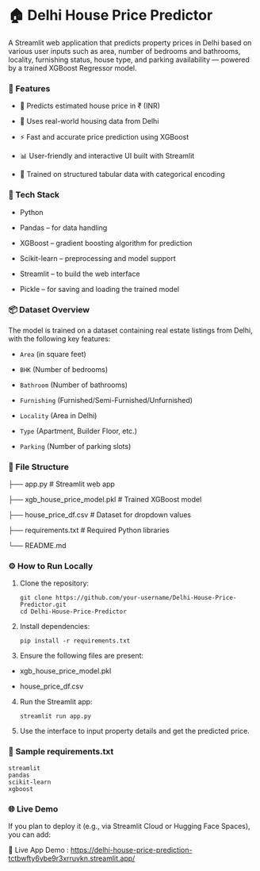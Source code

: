 # 🏠 Delhi House Price Predictor
A Streamlit web application that predicts property prices in Delhi based on various user inputs such as area, number of bedrooms and bathrooms, locality, furnishing status, house type, and parking availability — powered by a trained XGBoost Regressor model.

### 🚀 Features
- 💸 Predicts estimated house price in ₹ (INR)

- 🧾 Uses real-world housing data from Delhi

- ⚡ Fast and accurate price prediction using XGBoost

- 📊 User-friendly and interactive UI built with Streamlit

- 🧠 Trained on structured tabular data with categorical encoding


### 🧠 Tech Stack
- Python

- Pandas – for data handling

- XGBoost – gradient boosting algorithm for prediction

- Scikit-learn – preprocessing and model support

- Streamlit – to build the web interface

- Pickle – for saving and loading the trained model

### 📦 Dataset Overview
The model is trained on a dataset containing real estate listings from Delhi, with the following key features:

- `Area` (in square feet)

- `BHK` (Number of bedrooms)

- `Bathroom` (Number of bathrooms)

- `Furnishing` (Furnished/Semi-Furnished/Unfurnished)

- `Locality` (Area in Delhi)

- `Type` (Apartment, Builder Floor, etc.)

- `Parking` (Number of parking slots)

### 📂 File Structure

├── app.py                        # Streamlit web app

├── xgb_house_price_model.pkl    # Trained XGBoost model

├── house_price_df.csv           # Dataset for dropdown values

├── requirements.txt             # Required Python libraries

└── README.md 

### ⚙️ How to Run Locally
1. Clone the repository:

       git clone https://github.com/your-username/Delhi-House-Price-Predictor.git
       cd Delhi-House-Price-Predictor

2. Install dependencies:

       pip install -r requirements.txt

3. Ensure the following files are present:

  - xgb_house_price_model.pkl

  - house_price_df.csv

4. Run the Streamlit app:

       streamlit run app.py

5. Use the interface to input property details and get the predicted price.

### 📌 Sample requirements.txt
 
    streamlit
    pandas
    scikit-learn
    xgboost

### 🌐 Live Demo
If you plan to deploy it (e.g., via Streamlit Cloud or Hugging Face Spaces), you can add:

🔗 Live App Demo : https://delhi-house-price-prediction-tctbwfty6vbe9r3xrruvkn.streamlit.app/

